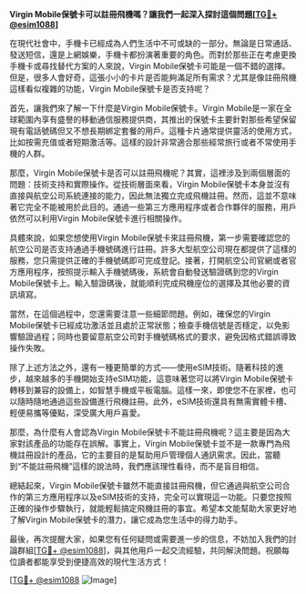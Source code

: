 **Virgin Mobile保號卡可以註冊飛機嗎？讓我們一起深入探討這個問題[[TG💪+ @esim1088](https://t.me/s/esim1088)]**

在現代社會中，手機卡已經成為人們生活中不可或缺的一部分。無論是日常通話、發送短信，還是上網娛樂，手機卡都扮演著重要的角色。而對於那些正在考慮更換手機卡或尋找替代方案的人來說，Virgin Mobile保號卡可能是一個不錯的選擇。但是，很多人會好奇，這張小小的卡片是否能夠滿足所有需求？尤其是像註冊飛機這樣看似複雜的功能，Virgin Mobile保號卡是否支持呢？

首先，讓我們來了解一下什麼是Virgin Mobile保號卡。Virgin Mobile是一家在全球範圍內享有盛譽的移動通信服務提供商，其推出的保號卡主要針對那些希望保留現有電話號碼但又不想長期綁定套餐的用戶。這種卡片通常提供靈活的使用方式，比如按需充值或者短期激活等。這樣的設計非常適合那些經常旅行或者不常使用手機的人群。

那麼，Virgin Mobile保號卡是否可以註冊飛機呢？其實，這裡涉及到兩個層面的問題：技術支持和實際操作。從技術層面來看，Virgin Mobile保號卡本身並沒有直接與航空公司系統連接的能力，因此無法獨立完成飛機註冊。然而，這並不意味著它完全不能被用於此目的。通過一些第三方應用程序或者合作夥伴的服務，用戶依然可以利用Virgin Mobile保號卡進行相關操作。

具體來說，如果您想使用Virgin Mobile保號卡來註冊飛機，第一步需要確認您的航空公司是否支持通過手機號碼進行註冊。許多大型航空公司現在都提供了這樣的服務，您只需提供正確的手機號碼即可完成登記。接著，打開航空公司官網或者官方應用程序，按照提示輸入手機號碼後，系統會自動發送驗證碼到您的Virgin Mobile保號卡上。輸入驗證碼後，就能順利完成飛機座位的選擇及其他必要的資訊填寫。

當然，在這個過程中，您還需要注意一些細節問題。例如，確保您的Virgin Mobile保號卡已經成功激活並且處於正常狀態；檢查手機信號是否穩定，以免影響驗證過程；同時也要留意航空公司對手機號碼格式的要求，避免因格式錯誤導致操作失敗。

除了上述方法之外，還有一種更簡單的方式——使用eSIM技術。隨著科技的進步，越來越多的手機開始支持eSIM功能，這意味著您可以將Virgin Mobile保號卡轉移到兼容的設備上，如智慧手機或平板電腦。這樣一來，即使您不在家裡，也可以隨時隨地通過這些設備進行飛機註冊。此外，eSIM技術還具有無需實體卡槽、輕便易攜等優點，深受廣大用戶喜愛。

那麼，為什麼有人會認為Virgin Mobile保號卡不能註冊飛機呢？這主要是因為大家對該產品的功能存在誤解。事實上，Virgin Mobile保號卡並不是一款專門為飛機註冊設計的產品，它的主要目的是幫助用戶管理個人通訊需求。因此，當聽到“不能註冊飛機”這樣的說法時，我們應該理性看待，而不是盲目相信。

總結起來，Virgin Mobile保號卡雖然不能直接註冊飛機，但它通過與航空公司合作的第三方應用程序以及eSIM技術的支持，完全可以實現這一功能。只要您按照正確的操作步驟執行，就能輕鬆搞定飛機註冊的事宜。希望本文能幫助大家更好地了解Virgin Mobile保號卡的潛力，讓它成為您生活中的得力助手。

最後，再次提醒大家，如果您有任何疑問或需要進一步的信息，不妨加入我們的討論群組[[TG💪+ @esim1088](https://t.me/s/esim1088)]，與其他用戶一起交流經驗，共同解決問題。祝願每位讀者都能享受到便捷高效的現代生活方式！

[[TG💪+ @esim1088](https://t.me/s/esim1088) ![Image](https://i.postimg.cc/4NQfJmqS/Snipaste-2025-05-13-00-14-12.png)]